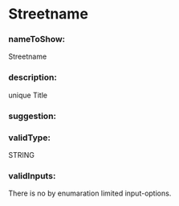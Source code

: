 

# Streetname



    


### nameToShow:
    
Streetname    


### description:
    
unique Title    


### suggestion:
    
    


### validType:
    
STRING    


### validInputs:
    
There is no by enumaration limited input-options.  

